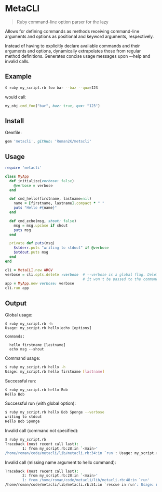 # MetaCLI

> Ruby command-line option parser for the lazy

Allows for defining commands as methods receiving command-line arguments and
options as positional and keyword arguments, respectively.

Instead of having to explicitly declare available commands and their arguments
and options, dynamically extrapolates those from regular method definitions.
Generates concise usage messages upon --help and invalid calls.

## Example

```sh
$ ruby my_script.rb foo bar --baz --qux=123
```

would call:

```ruby
my_obj.cmd_foo("bar", baz: true, qux: "123")
```

## Install

Gemfile:

```ruby
gem 'metacli', github: 'Roman2K/metacli'
```

## Usage

```ruby
require 'metacli'

class MyApp
  def initialize(verbose: false)
    @verbose = verbose
  end

  def cmd_hello(firstname, lastname=nil)
    name = [firstname, lastname].compact * " "
    puts "Hello #{name}"
  end

  def cmd_echo(msg, shout: false)
    msg = msg.upcase if shout
    puts msg
  end

  private def puts(msg)
    $stderr.puts "writing to stdout" if @verbose
    $stdout.puts msg
  end
end

cli = MetaCLI.new ARGV
verbose = cli.opts.delete :verbose  # --verbose is a global flag. Delete it so
                                    # it won't be passed to the command
app = MyApp.new verbose: verbose
cli.run app
```

## Output

Global usage:

```
$ ruby my_script.rb -h
Usage: my_script.rb hello|echo [options]

Commands:

  hello firstname [lastname]
  echo msg --shout

```

Command usage:

```sh
$ ruby my_script.rb hello -h
Usage: my_script.rb hello firstname [lastname]
```

Successful run:

```sh
$ ruby my_script.rb hello Bob
Hello Bob
```

Successful run (with global option):

```sh
$ ruby my_script.rb hello Bob Sponge --verbose
writing to stdout
Hello Bob Sponge
```

Invalid call (command not specified):

```sh
$ ruby my_script.rb
Traceback (most recent call last):
        1: from my_script.rb:28:in `<main>'
/home/roman/code/metacli/lib/metacli.rb:34:in `run': Usage: my_script.rb hello|echo [options] (ArgumentError)
```

Invalid call (missing name argument to hello command):

```sh
Traceback (most recent call last):
        2: from my_script.rb:28:in `<main>'
        1: from /home/roman/code/metacli/lib/metacli.rb:48:in `run'
/home/roman/code/metacli/lib/metacli.rb:51:in `rescue in run': Usage: my_script.rb hello firstname [lastname] (ArgumentError)
```
